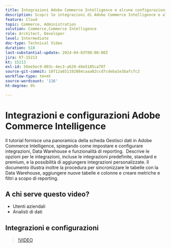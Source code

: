 ```yaml
---
title: Integrazioni Adobe Commerce Intelligence e alcune configurazioni di base
description: Scopri le integrazioni di Adobe Commerce Intelligence e alcune configurazioni che consentono di creare rapporti e dashboard
feature: Cloud
topic: Commerce, Administration
solution: Commerce,Commerce Intelligence
role: Architect, Developer
level: Intermediate
doc-type: Technical Video
duration: 518
last-substantial-update: 2024-04-03T00:00:00Z
jira: KT-15213
kt: 15213
exl-id: 56ee5ec9-803c-4ec3-a620-d4e5185ca707
source-git-commit: 18f12a651192084caaa02ccd7cdeba1e3bafcfc2
workflow-type: tm+mt
source-wordcount: '116'
ht-degree: 0%

---
```


# Integrazioni e configurazioni Adobe Commerce Intelligence

Il tutorial fornisce una panoramica della scheda Gestisci dati in Adobe Commerce Intelligence, spiegando come impostare e configurare integrazioni, Data Warehouse e funzionalità di reporting.
&#x200B;
Descrive le opzioni per le integrazioni, incluse le integrazioni predefinite, standard e premium, e la possibilità di aggiungere integrazioni personalizzate.
Il documento illustra inoltre la procedura per sincronizzare le tabelle con la Data Warehouse, aggiungere nuove tabelle e colonne e creare metriche e filtri a scopo di reporting.

## A chi serve questo video?

- Utenti aziendali
- Analisti di dati

## Integrazioni e configurazioni

>[!VIDEO](https://video.tv.adobe.com/v/3452698?learn=on&captions=ita)
